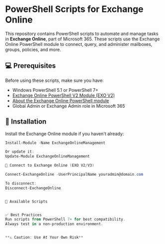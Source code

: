 # PowerShell Scripts for Exchange Online

This repository contains PowerShell scripts to automate and manage tasks in **Exchange Online**, part of Microsoft 365. These scripts use the Exchange Online PowerShell module to connect, query, and administer mailboxes, groups, policies, and more.

## 💻 Prerequisites

Before using these scripts, make sure you have:

- Windows PowerShell 5.1 or PowerShell 7+
- [Exchange Online PowerShell V2 Module (EXO V2)](https://learn.microsoft.com/powershell/exchange/exchange-online-powershell-v2)
- [About the Exchange Online PowerShell module](https://learn.microsoft.com/en-us/powershell/exchange/exchange-online-powershell-v2?view=exchange-ps)
- Global Admin or Exchange Admin role in Microsoft 365

## 🔧 Installation

Install the Exchange Online module if you haven't already:

```powershell
Install-Module -Name ExchangeOnlineManagement

Or update it:
Update-Module ExchangeOnlineManagement

🔐 Connect to Exchange Online (EXO V2/V3)

Connect-ExchangeOnline -UserPrincipalName youradmin@domain.com

To disconnect:
Disconnect-ExchangeOnline


📁 Available Scripts


✅ Best Practices
Run scripts from PowerShell 7+ for best compatibility.
Always test in a non-production environment.


**⚠️ Caution: Use At Your Own Risk**
